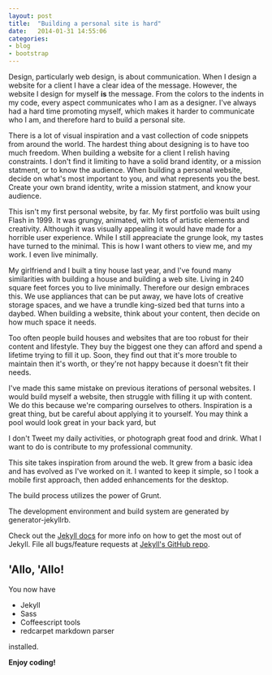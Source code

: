 ```yaml
---
layout: post
title:  "Building a personal site is hard"
date:   2014-01-31 14:55:06
categories:
- blog
- bootstrap
---
```

Design, particularly web design, is about communication. When I design a website for a client I have a clear idea of the message. However, the website I design for myself <b>is</b> the message. From the colors to the indents in my code, every aspect communicates who I am as a designer. I've always had a hard time promoting myself, which makes it harder to communicate who I am, and therefore hard to build a personal site.

<!--more-->

There is a lot of visual inspiration and a vast collection of code snippets from around the world. The hardest thing about designing is to have too much freedom. When building a website for a client I relish having constraints. I don't find it limiting to have a solid brand identity, or a mission statment, or to know the audience. When building a personal website, decide on what's most important to you, and what represents you the best. Create your own brand identity, write a mission statment, and know your audience.

This isn't my first personal website, by far. My first portfolio was built using Flash in 1999. It was grungy, animated, with lots of artistic elements and creativity. Although it was visually appealing it would have made for a horrible user experience. While I still appreaciate the grunge look, my tastes have turned to the minimal. This is how I want others to view me, and my work. I even live minimally.

My girlfriend and I built a tiny house last year, and I've found many similarities with building a house and building a web site. Living in 240 square feet forces you to live minimally. Therefore our design embraces this. We use appliances that can be put away, we have lots of creative storage spaces, and we have a trundle king-sized bed that turns into a daybed. When building a website, think about your content, then decide on how much space it needs.

Too often people build houses and websites that are too robust for their content and lifestyle. They buy the biggest one they can afford and spend a lifetime trying to fill it up. Soon, they find out that it's more trouble to maintain then it's worth, or they're not happy because it doesn't fit their needs.

I've made this same mistake on previous iterations of personal websites. I would build myself a website, then struggle with filling it up with content. We do this because we're comparing ourselves to others. Inspiration is a great thing, but be careful about applying it to yourself. You may think a pool would look great in your back yard, but 

I don't Tweet my daily activities, or photograph great food and drink. What I want to do is contribute to my professional community.

This site takes inspiration from around the web. It grew from a basic idea and has evolved as I've worked on it. I wanted to keep it simple, so I took a mobile first approach, then added enhancements for the desktop.

The build process utilizes the power of Grunt.

The development environment and build system are generated by generator-jekyllrb.

Check out the [Jekyll docs][jekyll] for more info on how to get the most out of Jekyll. File all bugs/feature requests at [Jekyll's GitHub repo][jekyll-gh].

[jekyll-gh]: https://github.com/mojombo/jekyll
[jekyll]:    http://jekyllrb.com

## 'Allo, 'Allo!

You now have

- Jekyll
- Sass
- Coffeescript tools
- redcarpet markdown parser

installed.

**Enjoy coding!**
